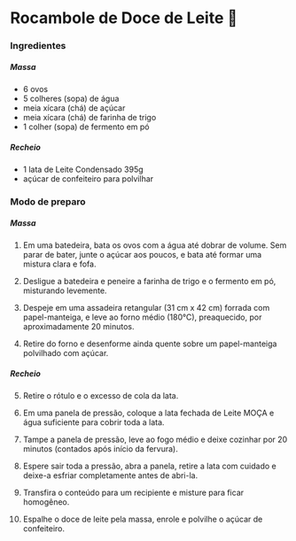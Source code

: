 # Rocambole de Doce de Leite :fish_cake:

### Ingredientes

##### Massa
- 6 ovos
- 5 colheres (sopa) de água
- meia xícara (chá) de açúcar
- meia xícara (chá) de farinha de trigo
- 1 colher (sopa) de fermento em pó

##### Recheio
- 1 lata de Leite Condensado 395g
- açúcar de confeiteiro para polvilhar

### Modo de preparo

##### Massa

1. Em uma batedeira, bata os ovos com a água até dobrar de volume. Sem parar de bater, junte o açúcar aos poucos, e bata até formar uma mistura clara e fofa.

2. Desligue a batedeira e peneire a farinha de trigo e o fermento em pó, misturando levemente.

3. Despeje em uma assadeira retangular (31 cm x 42 cm) forrada com papel-manteiga, e leve ao forno médio (180°C), preaquecido, por aproximadamente 20 minutos.

4. Retire do forno e desenforme ainda quente sobre um papel-manteiga polvilhado com açúcar.

##### Recheio

5. Retire o rótulo e o excesso de cola da lata.

6. Em uma panela de pressão, coloque a lata fechada de Leite MOÇA e água suficiente para cobrir toda a lata.

7. Tampe a panela de pressão, leve ao fogo médio e deixe cozinhar por 20 minutos (contados após início da fervura).

8. Espere sair toda a pressão, abra a panela, retire a lata com cuidado e deixe-a esfriar completamente antes de abri-la.

9. Transfira o conteúdo para um recipiente e misture para ficar homogêneo.

10. Espalhe o doce de leite pela massa, enrole e polvilhe o açúcar de confeiteiro.
